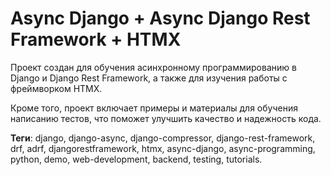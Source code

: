 # Async Django + Async Django Rest Framework + HTMX

Проект создан для обучения асинхронному программированию в Django и Django Rest Framework, а также для изучения работы с фреймворком HTMX.

Кроме того, проект включает примеры и материалы для обучения написанию тестов, что поможет улучшить качество и надежность кода.

**Теги**: django, django-async, django-compressor, django-rest-framework, drf, adrf, djangorestframework, htmx, async-django, async-programming, python, demo, web-development, backend, testing, tutorials.
